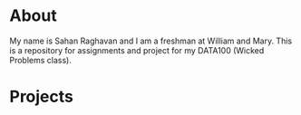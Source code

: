 # About

My name is Sahan Raghavan and I am a freshman at William and Mary. This is a repository for assignments and project for my DATA100 (Wicked Problems class).


# Projects
